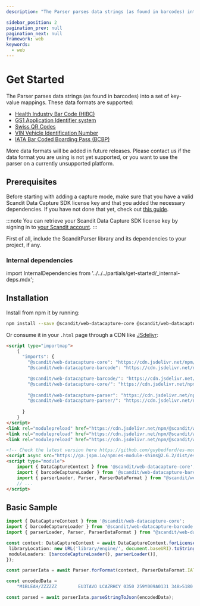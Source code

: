 ```yaml
---
description: "The Parser parses data strings (as found in barcodes) into a set of key-value mappings. These data formats are supported:                                                                                "

sidebar_position: 2
pagination_prev: null
pagination_next: null
framework: web
keywords:
  - web
---
```


# Get Started

The Parser parses data strings (as found in barcodes) into a set of key-value mappings. These data formats are supported:

- [Health Industry Bar Code (HIBC)](https://docs.scandit.com/data-capture-sdk/web/parser/hibc.html)
- [GS1 Application Identifier system](https://docs.scandit.com/data-capture-sdk/web/parser/gs1ai.html)
- [Swiss QR Codes](https://docs.scandit.com/data-capture-sdk/web/parser/swissqr.html)
- [VIN Vehicle Identification Number](https://docs.scandit.com/data-capture-sdk/web/parser/vin.html)
- [IATA Bar Coded Boarding Pass (BCBP)](https://docs.scandit.com/data-capture-sdk/web/parser/iata-bcbp.html)

More data formats will be added in future releases. Please contact us if the data format you are using is not yet supported, or you want to use the parser on a currently unsupported platform.

## Prerequisites

Before starting with adding a capture mode, make sure that you have a valid Scandit Data Capture SDK license key and that you added the necessary dependencies. If you have not done that yet, check out [this guide](../add-sdk.md).

:::note
You can retrieve your Scandit Data Capture SDK license key by signing in to [your Scandit account](https://ssl.scandit.com/dashboard/sign-in).
:::

First of all, include the ScanditParser library and its dependencies to your project, if any.

### Internal dependencies

import InternalDependencies from '../../../partials/get-started/_internal-deps.mdx';

<InternalDependencies/>

## Installation

Install from npm it by running:

```sh
npm install --save @scandit/web-datacapture-core @scandit/web-datacapture-barcode @scandit/web-datacapture-parser
```

Or consume it in your `.html` page through a CDN like [JSdelivr](https://www.jsdelivr.com/?query=%40scandit%2Fweb-datacapture-):

```html
<script type="importmap">
    {
      "imports": {
        "@scandit/web-datacapture-core": "https://cdn.jsdelivr.net/npm/@scandit/web-datacapture-core@8.0.0/build/js/index.js",
        "@scandit/web-datacapture-barcode": "https://cdn.jsdelivr.net/npm/@scandit/web-datacapture-barcode@8.0.0/build/js/index.js",

        "@scandit/web-datacapture-barcode/": "https://cdn.jsdelivr.net/npm/@scandit/web-datacapture-barcode@8.0.0/",
        "@scandit/web-datacapture-core/": "https://cdn.jsdelivr.net/npm/@scandit/web-datacapture-core@8.0.0/",
        
        "@scandit/web-datacapture-parser": "https://cdn.jsdelivr.net/npm/@scandit/web-datacapture-parser@8.0.0/build/js/index.js",
        "@scandit/web-datacapture-parser/": "https://cdn.jsdelivr.net/npm/@scandit/web-datacapture-parser@8.0.0/",
        
      }
    }
</script>
<link rel="modulepreload" href="https://cdn.jsdelivr.net/npm/@scandit/web-datacapture-core@8.0.0/build/js/index.js" />
<link rel="modulepreload" href="https://cdn.jsdelivr.net/npm/@scandit/web-datacapture-barcode@8.0.0/build/js/index.js" />
<link rel="modulepreload" href="https://cdn.jsdelivr.net/npm/@scandit/web-datacapture-parser@8.0.0/build/js/index.js" />

<!-- Check the latest version here https://github.com/guybedford/es-module-shims/releases -->
<script async src="https://ga.jspm.io/npm:es-module-shims@2.6.2/dist/es-module-shims.js"></script>
<script type="module">
    import { DataCaptureContext } from '@scandit/web-datacapture-core';
    import { barcodeCaptureLoader } from '@scandit/web-datacapture-barcode';
    import { parserLoader, Parser, ParserDataFormat } from "@scandit/web-datacapture-parser";
    // ...
</script>
```

## Basic Sample

```ts
import { DataCaptureContext } from '@scandit/web-datacapture-core';
import { barcodeCaptureLoader } from '@scandit/web-datacapture-barcode';
import { parserLoader, Parser, ParserDataFormat } from "@scandit/web-datacapture-parser";

const context: DataCaptureContext = await DataCaptureContext.forLicenseKey('-- ENTER YOUR SCANDIT LICENSE KEY HERE --', {
 libraryLocation: new URL('library/engine/', document.baseURI).toString(),
 moduleLoaders: [barcodeCaptureLoader(), parserLoader()],
});

const parserIata = await Parser.forFormat(context, ParserDataFormat.IATA_BCBP);

const encodedData =
    "M1BLEAH/ZZZZZZ        EU3TAVO LCAZRHCY 0350 259Y009A0131 348>5180      BCY              2A07824010159820 CY                        N";

const parsed = await parserIata.parseStringToJson(encodedData);
```
